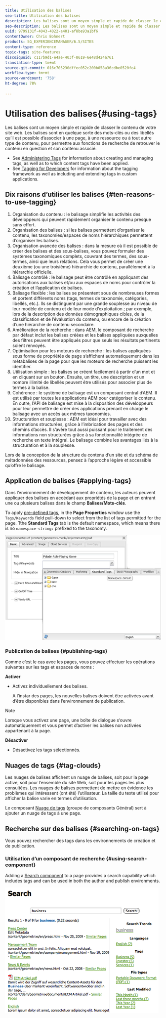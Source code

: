 ```yaml
---
title: Utilisation des balises
seo-title: Utilisation des balises
description: Les balises sont un moyen simple et rapide de classer le contenu de votre site web. Les balises sont en quelque sorte des mots-clés ou des libellés qu’il est possible d’associer à une page, à une ressource ou à tout autre type de contenu, pour permettre aux fonctions de recherche de retrouver le contenu en question et son contenu associé.
seo-description: Les balises sont un moyen simple et rapide de classer le contenu de votre site web. Les balises sont en quelque sorte des mots-clés ou des libellés qu’il est possible d’associer à une page, à une ressource ou à tout autre type de contenu, pour permettre aux fonctions de recherche de retrouver le contenu en question et son contenu associé.
uuid: 9799131f-4043-4022-a401-af8be93a1bf6
contentOwner: Chris Bohnert
products: SG_EXPERIENCEMANAGER/6.5/SITES
content-type: reference
topic-tags: site-features
discoiquuid: c117b9d1-e4ae-403f-8619-6e48d424a761
translation-type: tm+mt
source-git-commit: 016c705230dffec052c200b058a36cdbe0520fc4
workflow-type: tm+mt
source-wordcount: '758'
ht-degree: 78%

---
```



# Utilisation des balises{#using-tags}

Les balises sont un moyen simple et rapide de classer le contenu de votre site web. Les balises sont en quelque sorte des mots-clés ou des libellés qu’il est possible d’associer à une page, à une ressource ou à tout autre type de contenu, pour permettre aux fonctions de recherche de retrouver le contenu en question et son contenu associé.

* See [Administering Tags](/help/sites-administering/tags.md) for information about creating and managing tags, as well as to which content tags have been applied.
* See [Tagging for Developers](/help/sites-developing/tags.md) for information about the tagging framework as well as including and extending tags in custom applications.

## Dix raisons d’utiliser les balises {#ten-reasons-to-use-tagging}

1. Organisation du contenu : le balisage simplifie les activités des développeurs qui peuvent rapidement organiser le contenu presque sans effort.
1. Organisation des balises : si les balises permettent d’organiser le contenu, les taxonomies/espaces de noms hiérarchiques permettent d’organiser les balises.
1. Organisation avancée des balises : dans la mesure où il est possible de créer des balises et des sous-balises, vous pouvez formuler des systèmes taxonomiques complets, couvrant des termes, des sous-termes, ainsi que leurs relations. Cela vous permet de créer une deuxième (ou une troisième) hiérarchie de contenu, parallèlement à la hiérarchie officielle.
1. Balisage contrôlé : le balisage peut être contrôlé en appliquant des autorisations aux balises et/ou aux espaces de noms pour contrôler la création et l’application de balises.
1. Balisage flexible : les balises se présentent sous de nombreuses formes et portent différents noms (tags, termes de taxonomie, catégories, libellés, etc.). Ils se distinguent par une grande souplesse au niveau de leur modèle de contenu et de leur mode d’exploitation ; par exemple, lors de la description des données démographiques cibles, de la classification et de l’évaluation du contenu, ou encore de la création d’une hiérarchie de contenu secondaire.
1. Amélioration de la recherche : dans AEM, le composant de recherche par défaut inclut les balises créées et les balises appliquées auxquelles des filtres peuvent être appliqués pour que seuls les résultats pertinents soient renvoyés.
1. Optimisation pour les moteurs de recherche : les balises appliquées sous forme de propriétés de page s’affichent automatiquement dans les métabalises de la page pour que les moteurs de recherche puissent les identifier.
1. Utilisation simple : les balises se créent facilement à partir d’un mot et en cliquant sur un bouton. Ensuite, un titre, une description et un nombre illimité de libellés peuvent être utilisés pour associer plus de termes à la balise.
1. Cohérence : le système de balisage est un composant central d’AEM. Il est utilisé par toutes les applications AEM pour catégoriser le contenu. En outre, l’API de balisage est mise à la disposition des développeurs pour leur permettre de créer des applications prenant en charge le balisage avec un accès aux mêmes taxonomies.
1. Structuration et souplesse : AEM est idéal pour travailler avec des informations structurées, grâce à l’imbrication des pages et des chemins d’accès. Il s’avère tout aussi puissant pour le traitement des informations non structurées grâce à sa fonctionnalité intégrée de recherche en texte intégral. Le balisage combine les avantages liés à la structuration et à la souplesse.

Lors de la conception de la structure du contenu d’un site et du schéma de métadonnées des ressources, pensez à l’approche légère et accessible qu’offre le balisage.

## Application de balises   {#applying-tags}

Dans l’environnement de développement de contenu, les auteurs peuvent appliquer des balises en accédant aux propriétés de la page et en entrant une ou plusieurs balises dans le champ **Balises/Mots-clés**.

To apply [pre-defined tags](/help/sites-administering/tags.md), in the **Page Properties** window use the `Tags/Keywords` field pull-down to select from the list of tags permitted for the page. Tthe **Standard Tags** tab is the default namespace, which means there is no `namespace-string:` prefixed to the taxonomy.

![chlimage_1-2](assets/chlimage_1-2a.png)

### Publication de balises {#publishing-tags}

Comme c’est le cas avec les pages, vous pouvez effectuer les opérations suivantes sur les tags et espaces de noms :

**Activer**

* Activez individuellement des balises.

   A l’instar des pages, les nouvelles balises doivent être activées avant d’être disponibles dans l’environnement de publication.

>[!NOTE]
>
>Lorsque vous activez une page, une boîte de dialogue s’ouvre automatiquement et vous permet d’activer les balises non activées appartenant à la page.

**Désactiver**

* Désactivez les tags sélectionnés.

## Nuages de tags {#tag-clouds}

Les nuages de balises affichent un nuage de balises, soit pour la page active, soit pour l’ensemble du site Web, soit pour les pages les plus consultées. Les nuages de balises permettent de mettre en évidence les problèmes qui intéressent (ont été) l’utilisateur. La taille du texte utilisé pour afficher la balise varie en termes d’utilisation.

Le composant [Nuage de tags](/help/sites-classic-ui-authoring/classic-page-author-edit-mode.md#tag-cloud) (groupe de composants Général) sert à ajouter un nuage de tags à une page.

## Recherche sur des balises {#searching-on-tags}

Vous pouvez rechercher des tags dans les environnements de création et de publication.

### Utilisation d’un composant de recherche {#using-search-component}

Adding a [Search component](/help/sites-classic-ui-authoring/classic-page-author-edit-mode.md#search) to a page provides a search capability which includes tags and can be used in both the author and publish environments.

![chlimage_1-3](assets/chlimage_1-3a.png)

